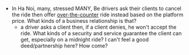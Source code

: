 - In Ha Noi, many, stressed MANY, Be drivers ask their clients to cancel the ride then offer [over-the-counter](https://en.wikipedia.org/wiki/Over-the-counter_(finance)) ride instead based on the platform price. What kinds of a business relationship is that?
	- a driver asks a client then, if a client denies, he won't accept the ride. What kinds of a security and service guarantee the client can get, especially on a midnight ride? I can't feel a good deed/partnership here? How come?